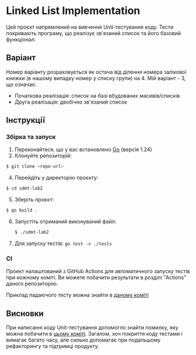 # Linked List Implementation

Цей проєкт напрямлений на вивчення Unit-тестування коду. Тести покривають програму, що реалізує зв'язаний список та його базовий функціонал.

## Варіант

Номер варіанту розраховується як остача від ділення номера залікової книжки (в нашому випадку номер у списку групи) на 4. Мій варіант - 3, що означає:
- Початкова реалізація: список на базі вбудованих масивів/списків
- Друга реалізація: двобічно зв'язаний список

## Інструкції

### Збірка та запуск

1. Переконайтеся, що у вас встановлено [Go](https://golang.org/doc/install) (версія 1.24)
2. Клонуйте репозиторій:
  ```sh
  $ git clone <repo-url>
  ```
4. Перейдіть у директорію проєкту:
  ```sh
  $ cd sdmt-lab2
  ```
5. Зберіть проєкт:
  ```sh
  $ go build .
  ```
6. Запустіть отриманий виконуваний файл:
   ```sh
   $ ./sdmt-lab2
   ```
7. Для запуску тестів: `go test -v ./tests`

### CI

Проект налаштований з GitHub Actions для автоматичного запуску тестів при кожному коміті. Ви можете побачити результати в розділі "Actions" даного репозиторію.

Приклад падаючого тесту можна знайти в [даному коміті](https://github.com/KostianDev/sdmt-lab2/commit/990147d91f7f8a5b38c675947ddaccc2922fc224)

## Висновки

При написанні коду Unit-тестування допомогло знайти помилку, яку можна побачити в [цьому коміті](https://github.com/KostianDev/sdmt-lab2/commit/38194154215e6a3502f7b54268918cc714b65267). Загалом, хоч покриття коду тестами і вимагає багато часу, але сильно допомагає при подальшому рефакторингу та підтримці продукту.
